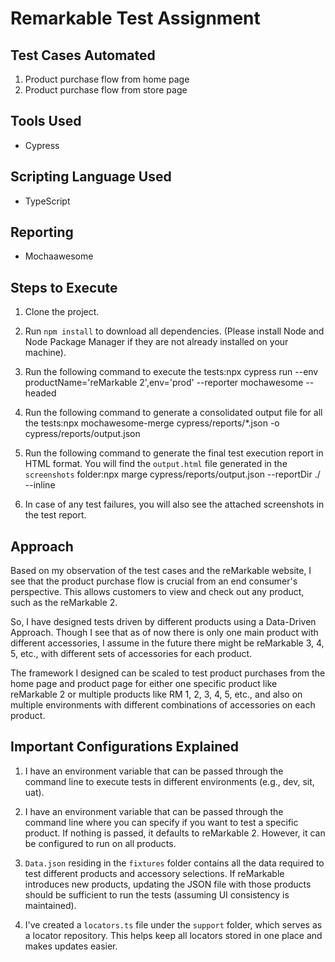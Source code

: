 # Remarkable Test Assignment

## Test Cases Automated

1. Product purchase flow from home page
2. Product purchase flow from store page

## Tools Used

- Cypress

## Scripting Language Used

- TypeScript

## Reporting

- Mochaawesome

## Steps to Execute

1. Clone the project.
2. Run `npm install` to download all dependencies. (Please install Node and Node Package Manager if they are not already installed on your machine).
3. Run the following command to execute the tests:npx cypress run --env productName='reMarkable 2',env='prod' --reporter mochawesome --headed
4. Run the following command to generate a consolidated output file for all the tests:npx mochawesome-merge cypress/reports/*.json -o cypress/reports/output.json
5. Run the following command to generate the final test execution report in HTML format. You will find the `output.html` file generated in the `screenshots` folder:npx marge cypress/reports/output.json --reportDir ./ --inline


6. In case of any test failures, you will also see the attached screenshots in the test report.

## Approach

Based on my observation of the test cases and the reMarkable website, I see that the product purchase flow is crucial from an end consumer's perspective. This allows customers to view and check out any product, such as the reMarkable 2.

So, I have designed tests driven by different products using a Data-Driven Approach. Though I see that as of now there is only one main product with different accessories, I assume in the future there might be reMarkable 3, 4, 5, etc., with different sets of accessories for each product.

The framework I designed can be scaled to test product purchases from the home page and product page for either one specific product like reMarkable 2 or multiple products like RM 1, 2, 3, 4, 5, etc., and also on multiple environments with different combinations of accessories on each product.

## Important Configurations Explained

1. I have an environment variable that can be passed through the command line to execute tests in different environments (e.g., dev, sit, uat).

2. I have an environment variable that can be passed through the command line where you can specify if you want to test a specific product. If nothing is passed, it defaults to reMarkable 2. However, it can be configured to run on all products.

3. `Data.json` residing in the `fixtures` folder contains all the data required to test different products and accessory selections. If reMarkable introduces new products, updating the JSON file with those products should be sufficient to run the tests (assuming UI consistency is maintained).

4. I've created a `locators.ts` file under the `support` folder, which serves as a locator repository. This helps keep all locators stored in one place and makes updates easier.







